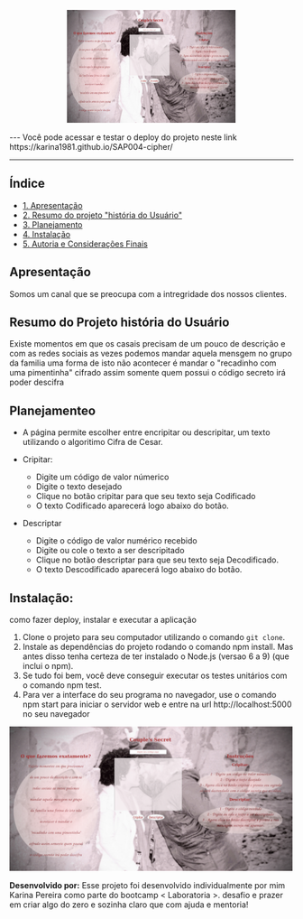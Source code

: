 <p align="center">
  <img width="300" height="200" src="src/img/fcouple.png">
</p>
--- 
Você pode acessar e testar o deploy do projeto neste link https://karina1981.github.io/SAP004-cipher/

---
## Índice
- [1. Apresentação](#1-apresentacao)
- [2. Resumo do projeto "história do Usuário"](#2-resumo-do-projeto-historia-do-Usuario)
- [3. Planejamento](#3-planejamento)
- [4. Instalação](#4-instalacao)
- [5. Autoria e Considerações Finais](#5-autoria-e-consideracoes-finais)

## Apresentação

Somos um canal que se preocupa com a intregridade dos nossos clientes.

## Resumo do Projeto história do Usuário

Existe momentos em que os casais precisam de um pouco de descrição e com as redes sociais as vezes podemos mandar aquela mensgem no grupo da familia uma forma de isto não acontecer é mandar o "recadinho com uma pimentinha" cifrado assim somente quem possui o código secreto irá poder descifra 

## Planejamenteo
- A página permite escolher entre encripitar ou descripitar, um texto utilizando o algoritimo Cifra de Cesar. 

- Cripitar:
  - Digite um código de valor númerico
  - Digite o texto desejado
  - Clique no botão cripitar para que seu texto seja Codificado
  - O texto Codificado aparecerá logo abaixo do botão.

- Descriptar
  - Digite o código de valor numérico recebido
  - Digite ou cole o texto a ser descripitado
  - Clique no botão descriptar para que seu texto seja Decodificado.
  - O texto Descodificado aparecerá logo abaixo do botão.


## Instalação:

como fazer deploy, instalar e executar a aplicação 
1. Clone o projeto para seu computador utilizando o comando `git clone`.
2. Instale as dependências do projeto rodando o comando npm install. Mas antes disso tenha certeza de ter instalado o Node.js (versao 6 a 9) (que inclui o npm).
3. Se tudo foi bem, você deve conseguir executar os testes unitários com o comando npm test.
4. Para ver a interface do seu programa no navegador, use o comando npm start para iniciar o servidor web e entre na url http://localhost:5000 no seu navegador


![Image of page](https://github.com/karina1981/SAP004-cipher/blob/master/src/img/fcouple.png)

<b>Desenvolvido por:</b>
Esse projeto foi desenvolvido individualmente por mim Karina Pereira como parte do bootcamp < Laboratoria >. desafio e prazer em criar algo do zero e sozinha claro que com ajuda e mentoria!

